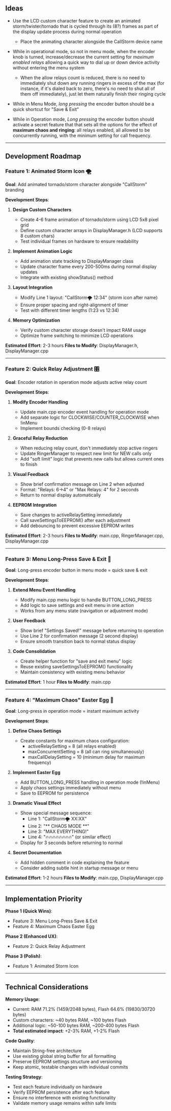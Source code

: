 ## Ideas

- Use the LCD custom character feature to create an animated storm/twister/tornado that is cycled through its (8?) frames as part of the display update process during normal operation
    - Place the animating character alongside the CallStorm device name

- While in operational mode, so not in menu mode, when the encoder knob is turned, increase/decrease the current setting for _maximum enabled relays_ allowing a quick way to dial up or down device activity without entering the menu system
    - When the allow relays count is reduced, there is no need to immediately shut down any running ringers in excess of the max (for instance, if it's dialed back to zero, there's no need to shut all of them off immediately), just let them naturally finish their ringing cycle

- While in Menu Mode, _long pressing_ the encoder button should be a quick shortcut for "Save & Exit"

- While in Operation mode, _Long pressing_ the encoder button should activate  a secret feature that that sets all the options for the effect of **maximum chaos and ringing**: all relays enabled, all allowed to be concurrently running, with the minimum setting for call frequency.

---

## Development Roadmap

### Feature 1: Animated Storm Icon 🌪️
**Goal**: Add animated tornado/storm character alongside "CallStorm" branding

**Development Steps**:
1. **Design Custom Characters**
   - Create 4-6 frame animation of tornado/storm using LCD 5x8 pixel grid
   - Define custom character arrays in DisplayManager.h (LCD supports 8 custom chars)
   - Test individual frames on hardware to ensure readability

2. **Implement Animation Logic**
   - Add animation state tracking to DisplayManager class
   - Update character frame every 200-500ms during normal display updates
   - Integrate with existing showStatus() method

3. **Layout Integration**
   - Modify Line 1 layout: "CallStorm🌪️    12:34" (storm icon after name)
   - Ensure proper spacing and right-alignment of timer
   - Test with different timer lengths (1:23 vs 12:34)

4. **Memory Optimization**
   - Verify custom character storage doesn't impact RAM usage
   - Optimize frame switching to minimize LCD operations

**Estimated Effort**: 2-3 hours
**Files to Modify**: DisplayManager.h, DisplayManager.cpp

---

### Feature 2: Quick Relay Adjustment 🎛️
**Goal**: Encoder rotation in operation mode adjusts active relay count

**Development Steps**:
1. **Modify Encoder Handling**
   - Update main.cpp encoder event handling for operation mode
   - Add separate logic for CLOCKWISE/COUNTER_CLOCKWISE when !inMenu
   - Implement bounds checking (0-8 relays)

2. **Graceful Relay Reduction**
   - When reducing relay count, don't immediately stop active ringers
   - Update RingerManager to respect new limit for NEW calls only
   - Add "soft limit" logic that prevents new calls but allows current ones to finish

3. **Visual Feedback**
   - Show brief confirmation message on Line 2 when adjusted
   - Format: "Relays: 6→4" or "Max Relays: 4" for 2 seconds
   - Return to normal display automatically

4. **EEPROM Integration**
   - Save changes to activeRelaySetting immediately
   - Call saveSettingsToEEPROM() after each adjustment
   - Add debouncing to prevent excessive EEPROM writes

**Estimated Effort**: 2-3 hours
**Files to Modify**: main.cpp, RingerManager.cpp, DisplayManager.cpp

---

### Feature 3: Menu Long-Press Save & Exit 💾
**Goal**: Long-press encoder button in menu mode = quick save & exit

**Development Steps**:
1. **Extend Menu Event Handling**
   - Modify main.cpp menu logic to handle BUTTON_LONG_PRESS
   - Add logic to save settings and exit menu in one action
   - Works from any menu state (navigation or adjustment mode)

2. **User Feedback**
   - Show brief "Settings Saved!" message before returning to operation
   - Use Line 2 for confirmation message (2 second display)
   - Ensure smooth transition back to normal status display

3. **Code Consolidation**
   - Create helper function for "save and exit menu" logic
   - Reuse existing saveSettingsToEEPROM() functionality
   - Maintain consistency with existing menu behavior

**Estimated Effort**: 1 hour
**Files to Modify**: main.cpp

---

### Feature 4: "Maximum Chaos" Easter Egg 🎉
**Goal**: Long-press in operation mode = instant maximum activity

**Development Steps**:
1. **Define Chaos Settings**
   - Create constants for maximum chaos configuration:
     - activeRelaySetting = 8 (all relays enabled)
     - maxConcurrentSetting = 8 (all can ring simultaneously)
     - maxCallDelaySetting = 10 (minimum delay for maximum frequency)

2. **Implement Easter Egg**
   - Add BUTTON_LONG_PRESS handling in operation mode (!inMenu)
   - Apply chaos settings immediately without menu
   - Save to EEPROM for persistence

3. **Dramatic Visual Effect**
   - Show special message sequence:
     - Line 1: "CallStorm🌪️    XX:XX"
     - Line 2: "** CHAOS MODE **"
     - Line 3: "MAX EVERYTHING!"
     - Line 4: "🔥🔥🔥🔥🔥🔥🔥🔥" (or similar effect)
   - Display for 3 seconds before returning to normal

4. **Secret Documentation**
   - Add hidden comment in code explaining the feature
   - Consider adding subtle hint in startup message or menu

**Estimated Effort**: 1-2 hours
**Files to Modify**: main.cpp, DisplayManager.cpp

---

## Implementation Priority

**Phase 1 (Quick Wins)**:
- Feature 3: Menu Long-Press Save & Exit
- Feature 4: Maximum Chaos Easter Egg

**Phase 2 (Enhanced UX)**:
- Feature 2: Quick Relay Adjustment

**Phase 3 (Polish)**:
- Feature 1: Animated Storm Icon

---

## Technical Considerations

**Memory Usage**:
- Current: RAM 71.2% (1459/2048 bytes), Flash 64.6% (19830/30720 bytes)
- Custom characters: ~40 bytes RAM, ~100 bytes Flash
- Additional logic: ~50-100 bytes RAM, ~200-400 bytes Flash
- **Total estimated impact**: +2-3% RAM, +1-2% Flash

**Code Quality**:
- Maintain String-free architecture
- Use existing global string buffer for all formatting
- Preserve EEPROM settings structure and versioning
- Keep atomic, testable changes with individual commits

**Testing Strategy**:
- Test each feature individually on hardware
- Verify EEPROM persistence after each feature
- Ensure no interference with existing functionality
- Validate memory usage remains within safe limits

